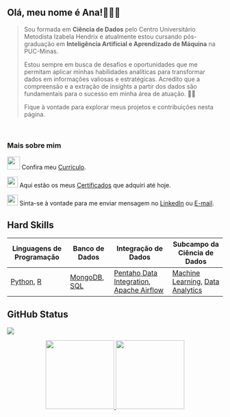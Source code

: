 ## Olá, meu nome é Ana!👩🏻‍💻


> Sou formada em **Ciência de Dados** pelo Centro Universitário Metodista Izabela Hendrix e atualmente estou cursando pós-graduação em **Inteligência Artificial e Aprendizado de Máquina** na PUC-Minas.
>
> Estou sempre em busca de desafios e oportunidades que me permitam aplicar minhas habilidades analíticas para transformar dados em informações valiosas e estratégicas. Acredito que a compreensão e a extração de insights a partir dos dados são fundamentais para o sucesso em minha área de atuação. 🎲💚
> 
> Fique à vontade para explorar meus projetos e contribuições nesta página.

<br/>

### Mais sobre mim


<img src="https://user-images.githubusercontent.com/57241391/216840069-b1a1201f-999f-49cf-8559-e70c089e1fe7.png" height="30">  Confira meu [Currículo](https://drive.google.com/file/d/1Knn5j5cYAC-elvUjgBGmAUCZs4UE3avL/view?usp=share_link).

<img src="https://user-images.githubusercontent.com/57241391/216840287-e9d5ddd4-1471-47e2-88d2-955411d335db.png" height="25">  Aqui estão os meus [Certificados](https://drive.google.com/drive/folders/1CoXty75aoEL0Y-cncc0xwQNmC-eb9P7M?usp=drive_link) que adquiri até hoje.


<img src="https://user-images.githubusercontent.com/57241391/216840591-dae323e4-f0ca-47c3-86a1-53caf1f307ba.png" height="25">  Sinta-se à vontade para me enviar mensagem no [LinkedIn](https://www.linkedin.com/in/ana-pego/) ou [E-mail](mailto:anapinheiro0404@gmail.com).
<br>

## Hard Skills

| **Linguagens de Programação** | **Banco de Dados** | **Integração de Dados** | **Subcampo da Ciência de Dados** |
| --- | --- | --- | --- |
| [Python](https://www.python.org/), [R](https://www.r-project.org/) | [MongoDB](https://www.mongodb.com/), [SQL](https://aws.amazon.com/pt/what-is/sql/) | [Pentaho Data Integration](https://help.hitachivantara.com/Documentation/Pentaho/8.3/Products/Pentaho_Data_Integration), [Apache Airflow](https://airflow.apache.org/) | [Machine Learning](https://aws.amazon.com/pt/what-is/machine-learning/), [Data Analytics](https://aws.amazon.com/pt/what-is/data-analytics/) |


## GitHub Status

![](https://komarev.com/ghpvc/?username=anamariapego&color=green)

<p align="center">
<a href="https://github.com/anamariapego">
  <img height="160em" src="https://github-readme-stats-eight-theta.vercel.app/api?username=anamariapego&show_icons=true&theme=tokyonight&include_all_commits=true&count_private=true"/>
  <img height="160em" src="https://github-readme-stats-eight-theta.vercel.app/api/top-langs/?username=anamariapego&layout=compact&langs_count=8&theme=tokyonight"/>
</a>
</p>
